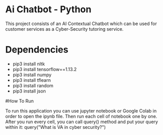 # Ai Chatbot - Python

This project consists of an AI Contextual Chatbot which can be used for customer services as a Cyber-Security tutoring service.


# Dependencies

* pip3 install nltk
* pip3 install tensorflow==1.13.2
* pip3 install numpy
* pip3 install tflearn
* pip3 install random
* pip3 install json


#How To Run

To run this application you can use jupyter notebook or Google Colab in order to open the ipynb file. Then run each cell of notebook one by one.
After you run every cell, you can call query() method and put your query within it:
query("What is VA in cyber security?")
